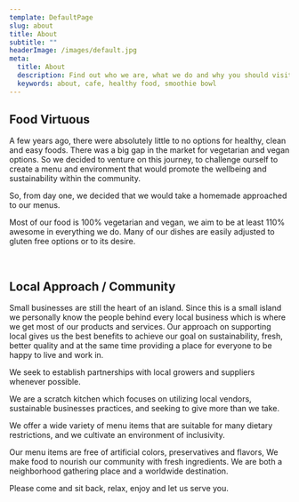 ```yaml
---
template: DefaultPage
slug: about
title: About
subtitle: ""
headerImage: /images/default.jpg
meta:
  title: About
  description: Find out who we are, what we do and why you should visit us.
  keywords: about, cafe, healthy food, smoothie bowl
---
```

## Food Virtuous

A few years ago, there were absolutely little to no options for healthy, clean and easy foods. There was a big gap in the market for vegetarian and vegan options. So we decided to venture on this journey, to challenge ourself to create a menu and environment that would promote the wellbeing and sustainability within the community. 

So, from day one, we decided that we would take a homemade approached to our menus. 

Most of our food is 100% vegetarian and vegan, we aim to be at least 110% awesome in everything we do. Many of our dishes are easily adjusted to gluten free options or to its desire. 

<br />

## Local Approach / Community

Small businesses are still the heart of an island. Since this is a small island we personally know the people behind every local business which is where we get most of our products and services. Our approach on supporting local gives us the best benefits to achieve our goal on sustainability, fresh, better quality and at the same time providing a place for everyone to be happy to live and work in. 

We seek to establish partnerships with local growers and suppliers whenever possible. 

We are a scratch kitchen which focuses on utilizing local vendors, sustainable businesses practices, and seeking to give more than we take.

We offer a wide variety of menu items that are suitable for many dietary restrictions, and we cultivate an environment of inclusivity.

Our menu items are free of artificial colors, preservatives and  flavors, We make food to nourish our community with fresh ingredients. We are both a neighborhood gathering place and a worldwide destination.

Please come and sit back, relax, enjoy and let us serve you.